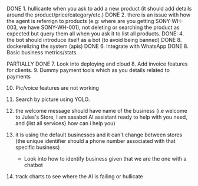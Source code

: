 DONE 1. hullicante when you ask to add a new product (it should add details around the product/price/category/etc.)
DONE 2. there is an issue with how the agent is referrign to products (e.g: where are you getting SONY-WH-003, we have SONY-WH-001), not deleting or searching the product as expected but query them all when you ask it to list all products. 
DONE: 4. the bot should introduce itself as a bot (to avoid being banned)
DONE 8. dockerelizing the system (apis)
DONE 6. Integrate with WhatsApp
DONE 8. Basic business metrics/stats.

PARTIALLY DONE 7. Look into deploying and cloud
8. Add invoice features for clients.
9. Dummy payment tools which as you details related to payments 


10. Pic/voice features are not working
9. Search by picture using YOLO.


5. the welcome message should have name of the business (i.e welcome to Jules's Store, I am sasabot AI assistant ready to help with you need, and {list all services} how can i help you)
3. it is using the default businesses and it can't change between stores (the unique identifier should a phone number associated with that specific business)
    - Look into how to identify business given that we are the one with a chatbot
8. track charts to see where the AI is failing or hullicate
